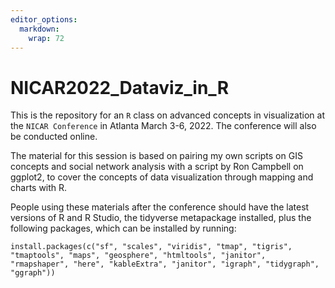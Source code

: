 ```yaml
---
editor_options: 
  markdown: 
    wrap: 72
---
```


# NICAR2022_Dataviz_in_R

This is the repository for an <code>R</code> class on advanced concepts
in visualization at the <code>NICAR Conference</code> in Atlanta March
3-6, 2022. The conference will also be conducted online.

The material for this session is based on pairing my own scripts on GIS
concepts and social network analysis with a script by Ron Campbell on
ggplot2, to cover the concepts of data visualization through mapping and
charts with R.

People using these materials after the conference should have the latest
versions of R and R Studio, the tidyverse metapackage installed, plus
the following packages, which can be installed by running:

`install.packages(c("sf", "scales", "viridis", "tmap", "tigris", "tmaptools", "maps", "geosphere", "htmltools", "janitor", "rmapshaper", "here", "kableExtra", "janitor", "igraph", "tidygraph", "ggraph"))`
